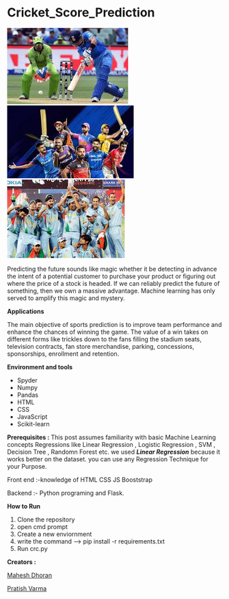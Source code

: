# Cricket_Score_Prediction
 ![](images/download.jpg)
 ![](images/ipl.jpg)
 ![](images/t20.jpg)
 
Predicting the future sounds like magic whether it be detecting in advance the intent of a potential customer to purchase your product or figuring out where the price of a stock is headed. If we can reliably predict the future of something, then we own a massive advantage. Machine learning has only served to amplify this magic and mystery.

**Applications**

The main objective of sports prediction is to improve team performance and enhance the chances of winning the game. The value of a win takes on different forms like trickles down to the fans filling the stadium seats, television contracts, fan store merchandise, parking, concessions, sponsorships, enrollment and retention.

**Environment and tools**
- Spyder
- Numpy
- Pandas
- HTML
- CSS
- JavaScript
- Scikit-learn

**Prerequisites :**
This post assumes familiarity with basic Machine Learning concepts Regressions like Linear Regression , Logistic Regression , SVM , Decision Tree , Randomn Forest etc.
we used ***Linear Regression*** because it works better on the dataset.
you can use any Regression Technique for your Purpose.

Front end :-knowledge of HTML CSS JS Booststrap

Backend :- Python programing and Flask.

**How to Run**
1. Clone the repository
2. open cmd prompt
3. Create a new enviornment
4. write the command --> pip install -r requirements.txt
5. Run crc.py

**Creators :**

 [Mahesh Dhoran](https://www.linkedin.com/in/maheshdhoran/)
 
 [Pratish Varma](https://www.linkedin.com/in/pratishvarma/)

